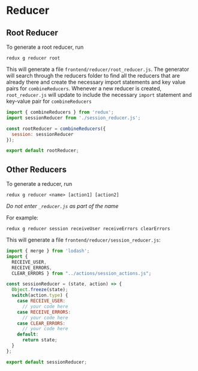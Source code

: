 # Reducer

## Root Reducer

To generate a root reducer, run

    redux g reducer root

This will generate a file `frontend/reducer/root_reducer.js`. The generator will search through the reducers folder to find all the reducers that are already there and create the necessary import statements and key value pairs for `combineReducers`. Whenever a new reducer is created, `root_reducer.js` will update to include the necessary `import` statement and key-value pair for `combineReducers`

```js
import { combineReducers } from 'redux';
import sessionReducer from './session_reducer.js';

const rootReducer = combineReducers({
  session: sessionReducer
});

export default rootReducer;
```

## Other Reducers

To generate a reducer, run

    redux g reducer <name> [action1] [action2]

_Do not enter `_reducer.js` as part of the name_

For example:

    redux g reducer session receiveUser receiveErrors clearErrors

This will generate a file `frontend/reducer/session_reducer.js`:

```js
import { merge } from 'lodash';
import {
  RECEIVE_USER,
  RECEIVE_ERRORS,
  CLEAR_ERRORS } from "../actions/session_actions.js";

const sessionReducer = (state, action) => {
  Object.freeze(state);
  switch(action.type) {
    case RECEIVE_USER:
      // your code here
    case RECEIVE_ERRORS:
      // your code here
    case CLEAR_ERRORS:
      // your code here
    default:
      return state;
  }
};

export default sessionReducer;
```
